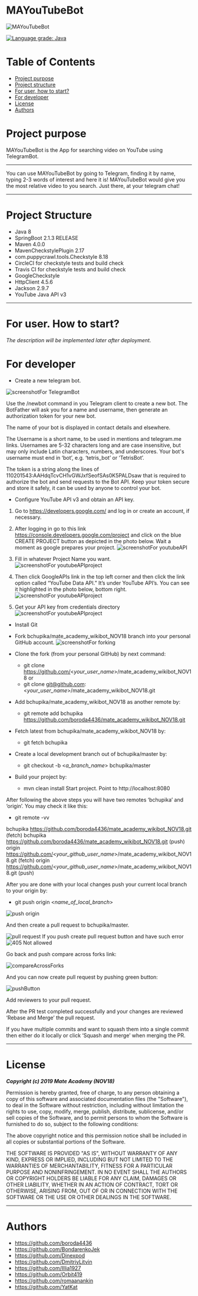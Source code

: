 # MAYouTubeBot
![MAYouTubeBot](/images/youtube_telegram.png)


[![Language grade: Java](https://img.shields.io/lgtm/grade/java/g/boroda4436/mate_academy_wikibot_NOV18.svg?logo=lgtm&logoWidth=18)](https://lgtm.com/projects/g/boroda4436/mate_academy_wikibot_NOV18/context:java)

# Table of Contents
* [Project purpose](#purpose)
* [Project structure](#structure)
* [For user, how to start?](#user-start)
* [For developer](#developer-start)
* [License](#license)
* [Authors](#authors)

# <a name="purpose"></a>Project purpose
MAYouTubeBot is the App for searching video on YouTube using TelegramBot.
<hr>
You can use MAYouTubeBot by going to Telegram, 
finding it by name, typing 2-3 words of interest and here it is! 
MAYouTubeBot would give you the most relative video to you search. Just there,
at your telegram chat!
<hr>

# <a name="structure"></a>Project Structure
* Java 8
* SpringBoot 2.1.3 RELEASE
* Maven 4.0.0
* MavenCheckstylePlugin 2.17
* com.puppycrawl.tools.Checkstyle 8.18
* CircleCI for checkstyle tests and build check
* Travis CI for checkstyle tests and build check
* GoogleCheckstyle
* HttpClient 4.5.6
* Jackson 2.9.7
* YouTube Java API v3
<hr>

# <a name="user-start"></a>For user. How to start?
*The description will be implemented later after deployment.*
 

# <a name="developer-start"></a>For developer

* Create a new telegram bot.

![screenshotFor TelegramBot](/images/telegramStart.PNG)

  Use the /newbot command in you Telegram client to create a new bot. The BotFather will ask you for a name and username, then generate an authorization token for your new bot.
  
  The name of your bot is displayed in contact details and elsewhere.
  
  The Username is a short name, to be used in mentions and telegram.me links. Usernames are 5-32 characters long and are case insensitive, but may only include Latin characters, numbers, and underscores. Your bot's username must end in ‘bot’, e.g. ‘tetris_bot’ or ‘TetrisBot’.
 
  The token is a string along the lines of 110201543:AAHdqTcvCH1vGWJxfSeofSAs0K5PALDsaw that is required to authorize the bot and send requests to the Bot API. Keep your token secure and store it safely, it can be used by anyone to control your bot. 


* Configure YouTube API v3 and obtain an API key.
1) Go to https://developers.google.com/ and log in or create an account, if necessary.
2) After logging in go to this link https://console.developers.google.com/project and click on the blue CREATE PROJECT button as depicted in the photo below. Wait a moment as google prepares your project.
![screenshotFor youtubeAPI](/images/APIimg.png)

3) Fill in whatever Project Name you want.
![screenshotFor youtubeAPIproject](/images/APIprojectName.png)

4) Then click GoogleAPIs link in the top left corner and then click the link option called “YouTube Data API.” It’s under YouTube API’s. You can see it highlighted in the photo below, bottom right.
![screenshotFor youtubeAPIproject](/images/APIchooseyutube.png)

5) Get your API key from credentials directory
![screenshotFor youtubeAPIproject](/images/APIcredentials.png)

* Install Git
* Fork bchupika/mate_academy_wikibot_NOV18 branch into your personal GitHub account. 
![screenshotFor forking](/images/Fork_2.jpg)

* Clone the fork (from your personal GitHub) by next command:
  * git clone https://github.com/<*your_user_name*>/mate_academy_wikibot_NOV18
or
  * git clone git@github.com:<*your_user_name*>/mate_academy_wikibot_NOV18.git

* Add bchupika/mate_academy_wikibot_NOV18 as another remote by:
  * git remote add bchupika https://github.com/boroda4436/mate_academy_wikibot_NOV18.git
* Fetch latest from bchupika/mate_academy_wikibot_NOV18 by:
  * git fetch bchupika 
* Create a local development branch out of bchupika/master by:
  * git checkout -b <*a_branch_name*> bchupika/master
* Build your project by: 
  * mvn clean install
Start project. Point to http://localhost:8080

After following the above steps you will have two remotes ‘bchupika’ and ‘origin’. You may check it like this: 
  * git remote -vv

bchupika https://github.com/boroda4436/mate_academy_wikibot_NOV18.git (fetch)
bchupika https://github.com/boroda4436/mate_academy_wikibot_NOV18.git (push)
origin https://github.com/<*your_github_user_name*>/mate_academy_wikibot_NOV18.git (fetch)
origin https://github.com/<*your_github_user_name*>/mate_academy_wikibot_NOV18.git (push)

After you are done with your local changes push your current local branch to your origin by:
  * git push origin <*name_of_local_branch*>

![push origin](/images/push_origin_localBranch.jpg)

And then create a pull request to bchupika/master.

![pull request](/images/OpenPullRequest.jpg) If you push create pull request button and have such error
![405 Not allowed](/images/NotAllowed.jpg)

Go back and push compare across forks link:

![compareAcrossForks](/images/CompareAcrossForks.jpg)

And you can now create pull request by pushing green button:

![pushButton](/images/pushButton.jpg)

Add reviewers to your pull request.

After the PR test completed successfully and your changes are reviewed ‘Rebase and Merge’ the pull request.

If you have multiple commits and want to squash them into a single commit then either do it locally or click ‘Squash and merge’ when merging the PR.

<hr>

# <a name="license"></a>License

***Copyright (c) 2019 Mate Academy (NOV18)***

Permission is hereby granted, free of charge, to any person obtaining a copy of this software and associated documentation files (the "Software"), to deal in the Software without restriction, including without limitation the rights to use, copy, modify, merge, publish, distribute, sublicense, and/or sell copies of the Software, and to permit persons to whom the Software is furnished to do so, subject to the following conditions:

The above copyright notice and this permission notice shall be included in all copies or substantial portions of the Software.

THE SOFTWARE IS PROVIDED "AS IS", WITHOUT WARRANTY OF ANY KIND, EXPRESS OR IMPLIED, INCLUDING BUT NOT LIMITED TO THE WARRANTIES OF MERCHANTABILITY, FITNESS FOR A PARTICULAR PURPOSE AND NONINFRINGEMENT. IN NO EVENT SHALL THE AUTHORS OR COPYRIGHT HOLDERS BE LIABLE FOR ANY CLAIM, DAMAGES OR OTHER LIABILITY, WHETHER IN AN ACTION OF CONTRACT, TORT OR OTHERWISE, ARISING FROM, OUT OF OR IN CONNECTION WITH THE SOFTWARE OR THE USE OR OTHER DEALINGS IN THE SOFTWARE.

<hr>

# <a name="authors"></a>Authors
* https://github.com/boroda4436
* https://github.com/BondarenkoJek
* https://github.com/Dinexpod
* https://github.com/DmitriyLitvin
* https://github.com/Illia1927
* https://github.com/Orbit419
* https://github.com/romaanankin
* https://github.com/YatKat
